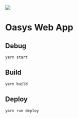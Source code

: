 ![](https://travis-ci.org/OasysFoundation/Oasys-Toolbox-React.svg?branch=master)
# Oasys Web App

## Debug
`yarn start`

## Build
`yarn build`

## Deploy
`yarn run deploy`
